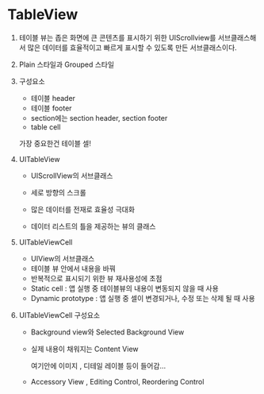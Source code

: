 # TableView

1. 테이블 뷰는 좁은 화면에 큰 콘텐츠를 표시하기 위한 UIScrollview를 서브클래스해서 많은 데이터를 효율적이고 빠르게 표시할 수 있도록 만든 서브클래스이다. 



2. Plain 스타일과 Grouped 스타일



3. 구성요소

   * 테이블 header
   * 테이블 footer
   * section에는 section header, section footer
   * table cell

   가장 중요한건 테이블 셀!



4. UITableView

   * UIScrollView의 서브클래스

   * 세로 방향의 스크롤

   * 많은 데이터를 전재로 효율성 극대화

   * 데이터 리스트의 틀을 제공하는 뷰의 클래스

     

5. UITableViewCell

   * UIView의 서브클래스
   * 테이블 뷰 안에서 내용을 바꿔
   * 반복적으로 표시되기 위한 뷰 재사용성에 초점
   * Static cell : 앱 실행 중 테이블뷰의 내용이 변동되지 않을 때 사용
   * Dynamic prototype : 앱 실행 중 셀이 변경되거나, 수정 또는 삭제 될 때 사용



6. UITableViewCell 구성요소

   * Background view와 Selected Background View

   * 실제 내용이 채워지는 Content View

     여기안에 이미지 , 디테일 레이블 등이 들어감...

   * Accessory View , Editing Control, Reordering Control


